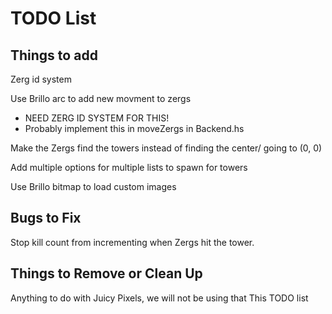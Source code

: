 # TODO List


## Things to add
Zerg id system

Use Brillo arc to add new movment to zergs
- NEED ZERG ID SYSTEM FOR THIS!
- Probably implement this in moveZergs in Backend.hs

Make the Zergs find the towers instead of finding the center/ going to (0, 0)

Add multiple options for multiple lists to spawn for towers

Use Brillo bitmap to load custom images


## Bugs to Fix
Stop kill count from incrementing when Zergs hit the tower. 


## Things to Remove or Clean Up
Anything to do with Juicy Pixels, we will not be using that
This TODO list